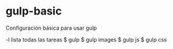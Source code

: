 # gulp-basic
Configuración básica para usar gulp

-l lista todas las tareas
  $ gulp
  $ gulp images
  $ gulp js
  $ gulp css
  
  
